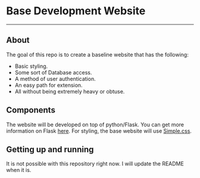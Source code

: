 # Base Development Website
---

## About

The goal of this repo is to create a baseline website that has the following:

- Basic styling.
- Some sort of Database access.
- A method of user authentication.
- An easy path for extension.
- All without being extremely heavy or obtuse.

## Components

The website will be developed on top of python/Flask. You can get more information on Flask [here](https://flask.palletsprojects.com/en/2.1.x/).
For styling, the base website will use [Simple.css](https://simplecss.org/).


## Getting up and running

It is not possible with this repository right now. I will update the README when it is.
